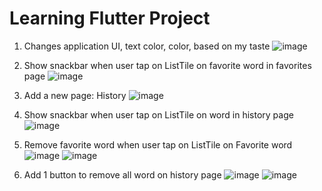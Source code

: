 # Learning Flutter Project

1. Changes application UI, text color, color, based on my taste
   ![image](https://github.com/dzakwandaffar/learning-flutter-wise-word/assets/99236283/0f1e9b1d-3aff-4364-b24e-1f91acaf2200)

3. Show snackbar when user tap on ListTile on favorite word in favorites page
   ![image](https://github.com/dzakwandaffar/learning-flutter-wise-word/assets/99236283/7083464b-4b6f-4e36-95c7-f10e54643be1)

5. Add a new page: History
   ![image](https://github.com/dzakwandaffar/learning-flutter-wise-word/assets/99236283/6dbb405d-6ced-484b-a9b0-f3eeea264fa0)

7. Show snackbar when user tap on ListTile on word in history page
   ![image](https://github.com/dzakwandaffar/learning-flutter-wise-word/assets/99236283/98a900fa-4795-41c8-b697-74e4412675c5)

9. Remove favorite word when user tap on ListTile on Favorite word
    ![image](https://github.com/dzakwandaffar/learning-flutter-wise-word/assets/99236283/095b65a2-9de4-497e-90fe-b71af9a40fa4)
    ![image](https://github.com/dzakwandaffar/learning-flutter-wise-word/assets/99236283/7fcd693b-806e-4fee-b661-f6ad81536666)

11. Add 1 button to remove all word on history page
    ![image](https://github.com/dzakwandaffar/learning-flutter-wise-word/assets/99236283/5107b4b5-7ba7-45ae-8b7c-220fae1a94bb)
    ![image](https://github.com/dzakwandaffar/learning-flutter-wise-word/assets/99236283/80847691-d13f-4b60-841c-4d808615de3f)


